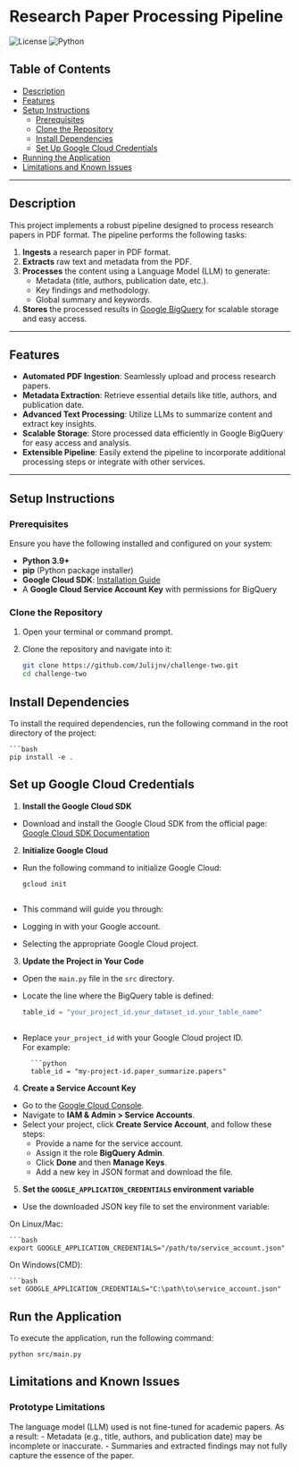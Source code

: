 # Research Paper Processing Pipeline

![License](https://img.shields.io/badge/license-MIT-blue.svg)
![Python](https://img.shields.io/badge/python-3.9%2B-blue.svg)

## Table of Contents

- [Description](#description)
- [Features](#features)
- [Setup Instructions](#setup-instructions)
  - [Prerequisites](#prerequisites)
  - [Clone the Repository](#clone-the-repository)
  - [Install Dependencies](#install-dependencies)
  - [Set Up Google Cloud Credentials](#set-up-google-cloud-credentials)
- [Running the Application](#running-the-application)
- [Limitations and Known Issues](#limitations-and-known-issues)


---

## Description

This project implements a robust pipeline designed to process research papers in PDF format. The pipeline performs the following tasks:

1. **Ingests** a research paper in PDF format.
2. **Extracts** raw text and metadata from the PDF.
3. **Processes** the content using a Language Model (LLM) to generate:
   - Metadata (title, authors, publication date, etc.).
   - Key findings and methodology.
   - Global summary and keywords.
4. **Stores** the processed results in [Google BigQuery](https://cloud.google.com/bigquery) for scalable storage and easy access.

---

## Features

- **Automated PDF Ingestion**: Seamlessly upload and process research papers.
- **Metadata Extraction**: Retrieve essential details like title, authors, and publication date.
- **Advanced Text Processing**: Utilize LLMs to summarize content and extract key insights.
- **Scalable Storage**: Store processed data efficiently in Google BigQuery for easy access and analysis.
- **Extensible Pipeline**: Easily extend the pipeline to incorporate additional processing steps or integrate with other services.

---

## Setup Instructions

### Prerequisites

Ensure you have the following installed and configured on your system:

- **Python 3.9+**
- **pip** (Python package installer)
- **Google Cloud SDK**: [Installation Guide](https://cloud.google.com/sdk/docs/install)
- A **Google Cloud Service Account Key** with permissions for BigQuery

### Clone the Repository

1. Open your terminal or command prompt.
2. Clone the repository and navigate into it:

   ```bash
   git clone https://github.com/Julijnv/challenge-two.git
   cd challenge-two


## Install Dependencies

To install the required dependencies, run the following command in the root directory of the project:

    ```bash
    pip install -e .
         

## Set up Google Cloud Credentials

1. **Install the Google Cloud SDK**  
- Download and install the Google Cloud SDK from the official page:  
        [Google Cloud SDK Documentation](https://cloud.google.com/sdk/docs/install)

2. **Initialize Google Cloud**  
- Run the following command to initialize Google Cloud:  

    ```bash
    gcloud init
        

- This command will guide you through:  
- Logging in with your Google account.  
- Selecting the appropriate Google Cloud project.

3. **Update the Project in Your Code**  
- Open the `main.py` file in the `src` directory.
- Locate the line where the BigQuery table is defined:

    ```python
    table_id = "your_project_id.your_dataset_id.your_table_name"
        

- Replace `your_project_id` with your Google Cloud project ID.  
    For example:

        ```python
        table_id = "my-project-id.paper_summarize.papers"
        

4. **Create a Service Account Key**  
- Go to the [Google Cloud Console](https://console.cloud.google.com/).  
- Navigate to **IAM & Admin > Service Accounts**.  
- Select your project, click **Create Service Account**, and follow these steps:  
    - Provide a name for the service account.  
    - Assign it the role **BigQuery Admin**.  
    - Click **Done** and then **Manage Keys**.  
    - Add a new key in JSON format and download the file.  

5. **Set the `GOOGLE_APPLICATION_CREDENTIALS` environment variable**  
- Use the downloaded JSON key file to set the environment variable:

On Linux/Mac:  

    ```bash
    export GOOGLE_APPLICATION_CREDENTIALS="/path/to/service_account.json"

On Windows(CMD):  

    ```bash
    set GOOGLE_APPLICATION_CREDENTIALS="C:\path\to\service_account.json"

## Run the Application

To execute the application, run the following command:

    python src/main.py
     
## Limitations and Known Issues
### Prototype Limitations

The language model (LLM) used is not fine-tuned for academic papers. As a result:
    - Metadata (e.g., title, authors, and publication date) may be incomplete or inaccurate.
    - Summaries and extracted findings may not fully capture the essence of the paper.



